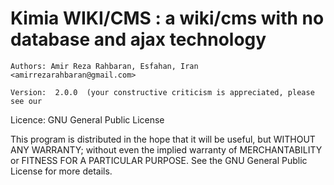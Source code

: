 # Kimia WIKI/CMS : a wiki/cms with no database and ajax technology
	
	Authors: Amir Reza Rahbaran, Esfahan, Iran <amirrezarahbaran@gmail.com>
 
    Version:  2.0.0  (your constructive criticism is appreciated, please see our
 
   Licence:  GNU General Public License

   This program is distributed in the hope that it will be useful,
   but WITHOUT ANY WARRANTY; without even the implied warranty of
   MERCHANTABILITY or FITNESS FOR A PARTICULAR PURPOSE.  See the
   GNU General Public License for more details.
